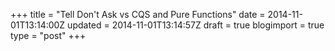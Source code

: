 +++
title = "Tell Don't Ask vs CQS and Pure Functions"
date = 2014-11-01T13:14:00Z
updated = 2014-11-01T13:14:57Z
draft = true
blogimport = true 
type = "post"
+++


